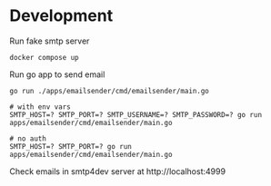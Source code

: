 # Development

Run fake smtp server
```
docker compose up
```

Run go app to send email
```
go run ./apps/emailsender/cmd/emailsender/main.go

# with env vars
SMTP_HOST=? SMTP_PORT=? SMTP_USERNAME=? SMTP_PASSWORD=? go run apps/emailsender/cmd/emailsender/main.go

# no auth
SMTP_HOST=? SMTP_PORT=? go run apps/emailsender/cmd/emailsender/main.go
```

Check emails in smtp4dev server at http://localhost:4999
